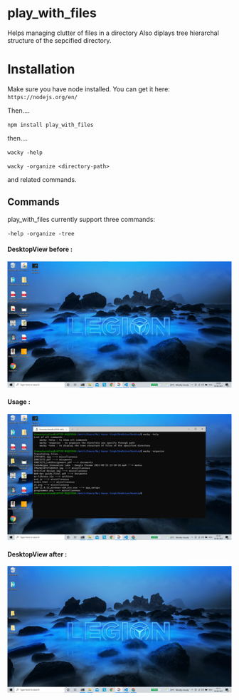 # play_with_files
Helps managing clutter of files in a directory
Also diplays tree hierarchal structure of the sepcified directory.

# Installation

Make sure you have node installed.
You can get it here:
 `https://nodejs.org/en/`

Then....

 `npm install play_with_files`

then....


 `wacky -help`
 
 `wacky -organize <directory-path> `
 
 and related commands.

## Commands
play_with_files currently support three commands:

` -help
  -organize
  -tree
  `
 
 
 #### DesktopView before : 
 <img src = "images/before.png" alt= "before">
 
 #### Usage :
 <img src = "images/usage.png" alt= "use">
 
 #### DesktopView after :
  <img src = "images/after.png" alt= "use">
